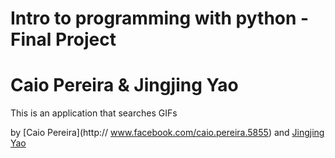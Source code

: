 # Intro to programming with python - Final Project
# Caio Pereira & Jingjing Yao

This is an application that searches GIFs 

by [Caio Pereira](http:// www.facebook.com/caio.pereira.5855)
and [Jingjing Yao](https://www.facebook.com/jingjing.yao.75)